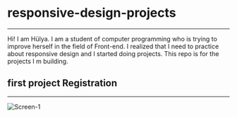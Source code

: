 # responsive-design-projects
-------------------------------------
Hi! I am Hülya. I am a student of computer programming who is trying to improve herself in the field of Front-end.
I realized that I need to practice about responsive design and I started doing projects. This repo is for the projects I m building.


## first project Registration
------------------------------------
![Screen-1](https://github.com/hulyakucuk/{hulyakucuk}/{responsive-design-projects}/assets/screen-1.png)
